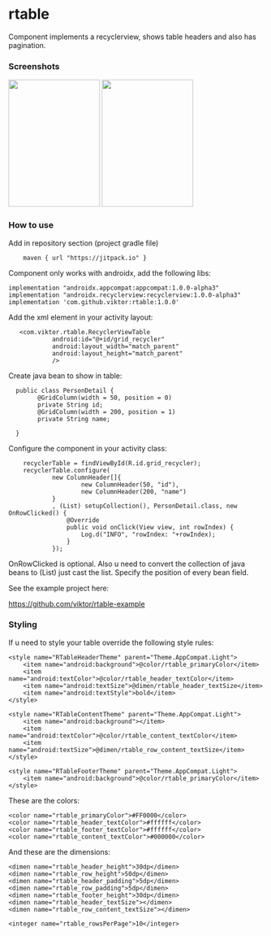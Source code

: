 # rtable

Component implements a recyclerview, shows table headers and also has pagination.

### Screenshots

<img src="https://raw.githubusercontent.com/viktor/rtable/master/app/screenshots/Screenshot_2019-09-28-02-03-53.png" width="180px" height="250px" />

<img src="https://raw.githubusercontent.com/viktor/rtable/master/app/screenshots/Screenshot_2019-09-28-02-04-15.png" width="180px" height="250px" />

### How to use

Add in repository section (project gradle file)

        maven { url "https://jitpack.io" }

Component only works with androidx, add the following libs:

    implementation "androidx.appcompat:appcompat:1.0.0-alpha3"
    implementation "androidx.recyclerview:recyclerview:1.0.0-alpha3"
    implementation 'com.github.viktor:rtable:1.0.0'


Add the xml element in your activity layout:

       <com.viktor.rtable.RecyclerViewTable
                android:id="@+id/grid_recycler"
                android:layout_width="match_parent"
                android:layout_height="match_parent"
                />

Create java bean to show in table:

      public class PersonDetail {
            @GridColumn(width = 50, position = 0)
            private String id;
            @GridColumn(width = 200, position = 1)
            private String name;
            
      }

Configure the component in your activity class:

        recyclerTable = findViewById(R.id.grid_recycler);
        recyclerTable.configure(
                new ColumnHeader[]{
                        new ColumnHeader(50, "id"),
                        new ColumnHeader(200, "name")
                }
                , (List) setupCollection(), PersonDetail.class, new OnRowClicked() {
                    @Override
                    public void onClick(View view, int rowIndex) {
                        Log.d("INFO", "rowIndex: "+rowIndex);
                    }
                });

OnRowClicked is optional. Also u need to convert the collection of java beans to (List) 
just cast the list. Specify the position of every bean field. 

See the example project here:

https://github.com/viktor/rtable-example

### Styling 

If u need to style your table override the following style rules:

    <style name="RTableHeaderTheme" parent="Theme.AppCompat.Light">
        <item name="android:background">@color/rtable_primaryColor</item>
        <item name="android:textColor">@color/rtable_header_textColor</item>
        <item name="android:textSize">@dimen/rtable_header_textSize</item>
        <item name="android:textStyle">bold</item>
    </style>

    <style name="RTableContentTheme" parent="Theme.AppCompat.Light">
        <item name="android:background"></item>
        <item name="android:textColor">@color/rtable_content_textColor</item>
        <item name="android:textSize">@dimen/rtable_row_content_textSize</item>
    </style>

    <style name="RTableFooterTheme" parent="Theme.AppCompat.Light">
        <item name="android:background">@color/rtable_primaryColor</item>
    </style>

These are the colors:

    <color name="rtable_primaryColor">#FF0000</color>
    <color name="rtable_header_textColor">#ffffff</color>
    <color name="rtable_footer_textColor">#ffffff</color>
    <color name="rtable_content_textColor">#000000</color>


And these are the dimensions:

    <dimen name="rtable_header_height">30dp</dimen>
    <dimen name="rtable_row_height">50dp</dimen>
    <dimen name="rtable_header_padding">5dp</dimen>
    <dimen name="rtable_row_padding">5dp</dimen>
    <dimen name="rtable_footer_height">30dp</dimen>
    <dimen name="rtable_header_textSize"></dimen>
    <dimen name="rtable_row_content_textSize"></dimen>

    <integer name="rtable_rowsPerPage">10</integer>






